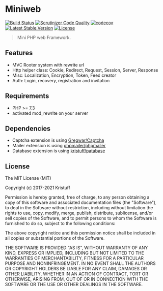 # Miniweb

[![Build Status](https://www.travis-ci.com/kristuff/miniweb.svg?branch=main)](https://www.travis-ci.com/kristuff/miniweb)
[![Scrutinizer Code Quality](https://scrutinizer-ci.com/g/kristuff/miniweb/badges/quality-score.png?b=main)](https://scrutinizer-ci.com/g/kristuff/miniweb/?branch=main)
[![codecov](https://codecov.io/gh/kristuff/miniweb/branch/main/graph/badge.svg?token=8e9XoS8HnV)](https://codecov.io/gh/kristuff/miniweb)
[![Latest Stable Version](https://poser.pugx.org/kristuff/miniweb/v/stable)](https://packagist.org/packages/kristuff/miniweb)
[![License](https://poser.pugx.org/kristuff/miniweb/license)](https://packagist.org/packages/kristuff/miniweb)

> Mini PHP web Framework.

Features
--------

- MVC Rooter system with rewrite url
- Http helper class: Cookie, Redirect, Request, Session, Server, Response
- Misc: Localization, Encryption, Token, Feed creator
- Auth: Login, recovery, registration and invitation

Requirements
------------

- PHP >= 7.3
- activated mod_rewrite on your server

Dependencies
----------

- Captcha extension is using [Gregwar/Captcha](https://github.com/Gregwar/Captcha)
- Mailer extension is using [phpmailer/phpmailer](https://github.com/PHPMailer/PHPMailer)
- Database extension is using [kristuff/patabase](https://github.com/kristuff/patabase)

License
-------

The MIT License (MIT)

Copyright (c) 2017-2021 Kristuff

Permission is hereby granted, free of charge, to any person obtaining a copy
of this software and associated documentation files (the "Software"), to deal
in the Software without restriction, including without limitation the rights
to use, copy, modify, merge, publish, distribute, sublicense, and/or sell
copies of the Software, and to permit persons to whom the Software is
furnished to do so, subject to the following conditions:

The above copyright notice and this permission notice shall be included in
all copies or substantial portions of the Software.

THE SOFTWARE IS PROVIDED "AS IS", WITHOUT WARRANTY OF ANY KIND, EXPRESS OR
IMPLIED, INCLUDING BUT NOT LIMITED TO THE WARRANTIES OF MERCHANTABILITY,
FITNESS FOR A PARTICULAR PURPOSE AND NONINFRINGEMENT. IN NO EVENT SHALL THE
AUTHORS OR COPYRIGHT HOLDERS BE LIABLE FOR ANY CLAIM, DAMAGES OR OTHER
LIABILITY, WHETHER IN AN ACTION OF CONTRACT, TORT OR OTHERWISE, ARISING FROM,
OUT OF OR IN CONNECTION WITH THE SOFTWARE OR THE USE OR OTHER DEALINGS IN
THE SOFTWARE.
